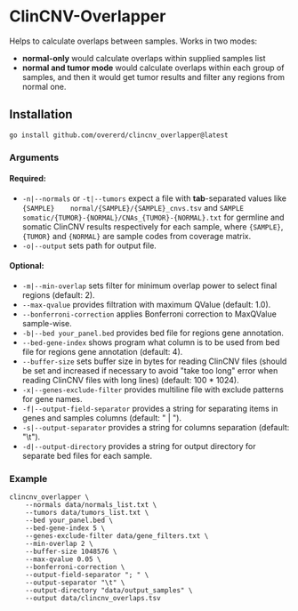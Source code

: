 # ClinCNV-Overlapper

Helps to calculate overlaps between samples. Works in two modes:

* **normal-only** would calculate overlaps within supplied samples list
* **normal and tumor mode** would calculate overlaps within each group of samples, and then it would get tumor results and filter any regions from normal one.

## Installation

```shell
go install github.com/overerd/clincnv_overlapper@latest
```

### Arguments

#### Required:
* `-n|--normals` or `-t|--tumors` expect a file with **tab**-separated values like `{SAMPLE}	normal/{SAMPLE}/{SAMPLE}_cnvs.tsv` and `SAMPLE	somatic/{TUMOR}-{NORMAL}/CNAs_{TUMOR}-{NORMAL}.txt` for germline and somatic ClinCNV results respectively for each sample, where `{SAMPLE}`, `{TUMOR}` and `{NORMAL}` are sample codes from coverage matrix. 
* `-o|--output` sets path for output file.

#### Optional:
* `-m|--min-overlap` sets filter for minimum overlap power to select final regions (default: 2).
* `--max-qvalue` provides filtration with maximum QValue (default: 1.0).
* `--bonferroni-correction` applies Bonferroni correction to MaxQValue sample-wise.
* `-b|--bed your_panel.bed` provides bed file for regions gene annotation.
* `--bed-gene-index` shows program what column is to be used from bed file for regions gene annotation (default: 4).
* `--buffer-size` sets buffer size in bytes for reading ClinCNV files (should be set and increased if necessary to avoid "take too long" error when reading ClinCNV files with long lines) (default: 100 * 1024).
* `-x|--genes-exclude-filter` provides multiline file with exclude patterns for gene names.
* `-f|--output-field-separator` provides a string for separating items in genes and samples columns (default: " | ").
* `-s|--output-separator` provides a string for columns separation (default: "\t").
* `-d|--output-directory` provides a string for output directory for separate bed files for each sample.

### Example

```shell
clincnv_overlapper \
    --normals data/normals_list.txt \
    --tumors data/tumors_list.txt \
    --bed your_panel.bed \
    --bed-gene-index 5 \
    --genes-exclude-filter data/gene_filters.txt \
    --min-overlap 2 \
    --buffer-size 1048576 \
    --max-qvalue 0.05 \
    --bonferroni-correction \
    --output-field-separator "; " \
    --output-separator "\t" \
    --output-directory "data/output_samples" \
    --output data/clincnv_overlaps.tsv
```
